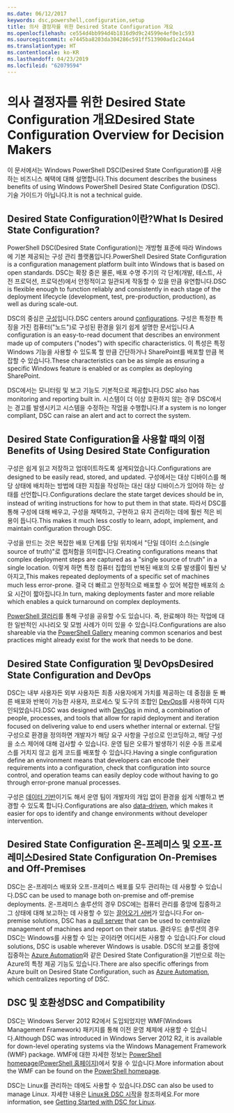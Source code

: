 ```yaml
---
ms.date: 06/12/2017
keywords: dsc,powershell,configuration,setup
title: 의사 결정자를 위한 Desired State Configuration 개요
ms.openlocfilehash: ce554d4bb994d4b1816d9d9c24599e4ef0e1c593
ms.sourcegitcommit: e7445ba8203da304286c591ff513900ad1c244a4
ms.translationtype: HT
ms.contentlocale: ko-KR
ms.lasthandoff: 04/23/2019
ms.locfileid: "62079594"
---
```

# <a name="desired-state-configuration-overview-for-decision-makers"></a><span data-ttu-id="ae6a0-103">의사 결정자를 위한 Desired State Configuration 개요</span><span class="sxs-lookup"><span data-stu-id="ae6a0-103">Desired State Configuration Overview for Decision Makers</span></span>

<span data-ttu-id="ae6a0-104">이 문서에서는 Windows PowerShell DSC(Desired State Configuration)를 사용하는 비즈니스 혜택에 대해 설명합니다.</span><span class="sxs-lookup"><span data-stu-id="ae6a0-104">This document describes the business benefits of using Windows PowerShell Desired State Configuration (DSC).</span></span> <span data-ttu-id="ae6a0-105">기술 가이드가 아닙니다.</span><span class="sxs-lookup"><span data-stu-id="ae6a0-105">It is not a technical guide.</span></span>

## <a name="what-is-desired-state-configuration"></a><span data-ttu-id="ae6a0-106">Desired State Configuration이란?</span><span class="sxs-lookup"><span data-stu-id="ae6a0-106">What Is Desired State Configuration?</span></span>

<span data-ttu-id="ae6a0-107">PowerShell DSC(Desired State Configuration)는 개방형 표준에 따라 Windows에 기본 제공되는 구성 관리 플랫폼입니다.</span><span class="sxs-lookup"><span data-stu-id="ae6a0-107">PowerShell Desired State Configuration is a configuration management platform built into Windows that is based on open standards.</span></span> <span data-ttu-id="ae6a0-108">DSC는 확장 중은 물론, 배포 수명 주기의 각 단계(개발, 테스트, 사전 프로덕션, 프로덕션)에서 안정적이고 일관되게 작동할 수 있을 만큼 유연합니다.</span><span class="sxs-lookup"><span data-stu-id="ae6a0-108">DSC is flexible enough to function reliably and consistently in each stage of the deployment lifecycle (development, test, pre-production, production), as well as during scale-out.</span></span>

<span data-ttu-id="ae6a0-109">DSC의 중심은 [구성](../configurations/configurations.md)입니다.</span><span class="sxs-lookup"><span data-stu-id="ae6a0-109">DSC centers around [configurations](../configurations/configurations.md).</span></span>
<span data-ttu-id="ae6a0-110">구성은 특정한 특징을 가진 컴퓨터("노드")로 구성된 환경을 읽기 쉽게 설명한 문서입니다.</span><span class="sxs-lookup"><span data-stu-id="ae6a0-110">A configuration is an easy-to-read document that describes an environment made up of computers ("nodes") with specific characteristics.</span></span>
<span data-ttu-id="ae6a0-111">이 특성은 특정 Windows 기능을 사용할 수 있도록 할 만큼 간단하거나 SharePoint를 배포할 만큼 복잡할 수 있습니다.</span><span class="sxs-lookup"><span data-stu-id="ae6a0-111">These characteristics can be as simple as ensuring a specific Windows feature is enabled or as complex as deploying SharePoint.</span></span>

<span data-ttu-id="ae6a0-112">DSC에서는 모니터링 및 보고 기능도 기본적으로 제공합니다.</span><span class="sxs-lookup"><span data-stu-id="ae6a0-112">DSC also has monitoring and reporting built in.</span></span>
<span data-ttu-id="ae6a0-113">시스템이 더 이상 호환하지 않는 경우 DSC에서는 경고를 발생시키고 시스템을 수정하는 작업을 수행합니다.</span><span class="sxs-lookup"><span data-stu-id="ae6a0-113">If a system is no longer compliant, DSC can raise an alert and act to correct the system.</span></span>

## <a name="benefits-of-using-desired-state-configuration"></a><span data-ttu-id="ae6a0-114">Desired State Configuration을 사용할 때의 이점</span><span class="sxs-lookup"><span data-stu-id="ae6a0-114">Benefits of Using Desired State Configuration</span></span>

<span data-ttu-id="ae6a0-115">구성은 쉽게 읽고 저장하고 업데이트하도록 설계되었습니다.</span><span class="sxs-lookup"><span data-stu-id="ae6a0-115">Configurations are designed to be easily read, stored, and updated.</span></span>
<span data-ttu-id="ae6a0-116">구성에서는 대상 디바이스를 해당 상태에 배치하는 방법에 대한 지침을 작성하는 대신 대상 디바이스가 있어야 하는 상태를 선언합니다.</span><span class="sxs-lookup"><span data-stu-id="ae6a0-116">Configurations declare the state target devices should be in, instead of writing instructions for how to put them in that state.</span></span>
<span data-ttu-id="ae6a0-117">따라서 DSC를 통해 구성에 대해 배우고, 구성을 채택하고, 구현하고 유지 관리하는 데에 훨씬 적은 비용이 듭니다.</span><span class="sxs-lookup"><span data-stu-id="ae6a0-117">This makes it much less costly to learn, adopt, implement, and maintain configuration through DSC.</span></span>

<span data-ttu-id="ae6a0-118">구성을 만드는 것은 복잡한 배포 단계를 단일 위치에서 "단일 데이터 소스(single source of truth)"로 캡처함을 의미합니다.</span><span class="sxs-lookup"><span data-stu-id="ae6a0-118">Creating configurations means that complex deployment steps are captured as a "single source of truth" in a single location.</span></span>
<span data-ttu-id="ae6a0-119">이렇게 하면 특정 컴퓨터 집합의 반복된 배포의 오류 발생률이 훨씬 낮아지고,</span><span class="sxs-lookup"><span data-stu-id="ae6a0-119">This makes repeated deployments of a specific set of machines much less error-prone.</span></span>
<span data-ttu-id="ae6a0-120">결국 더 빠르고 안정적으로 배포할 수 있어 복잡한 배포의 소요 시간이 짧아집니다.</span><span class="sxs-lookup"><span data-stu-id="ae6a0-120">In turn, making deployments faster and more reliable which enables a quick turnaround on complex deployments.</span></span>

<span data-ttu-id="ae6a0-121">[PowerShell 갤러리](https://powershellgallery.com)를 통해 구성을 공유할 수도 있습니다. 즉, 완료해야 하는 작업에 대한 일반적인 시나리오 및 모범 사례가 이미 있을 수 있습니다.</span><span class="sxs-lookup"><span data-stu-id="ae6a0-121">Configurations are also shareable via the [PowerShell Gallery](https://powershellgallery.com) meaning common scenarios and best practices might already exist for the work that needs to be done.</span></span>


## <a name="desired-state-configuration-and-devops"></a><span data-ttu-id="ae6a0-122">Desired State Configuration 및 DevOps</span><span class="sxs-lookup"><span data-stu-id="ae6a0-122">Desired State Configuration and DevOps</span></span>

<span data-ttu-id="ae6a0-123">DSC는 내부 사용자든 외부 사용자든 최종 사용자에게 가치를 제공하는 데 중점을 둔 빠른 배포와 반복이 가능한 사용자, 프로세스 및 도구의 조합인 [DevOps](http://blogs.technet.com/b/ashleymcglone/archive/2015/11/20/devops-for-n00bs-ie-windows-people.aspx)를 사용하여 디자인되었습니다.</span><span class="sxs-lookup"><span data-stu-id="ae6a0-123">DSC was designed with [DevOps](http://blogs.technet.com/b/ashleymcglone/archive/2015/11/20/devops-for-n00bs-ie-windows-people.aspx) in mind, a combination of people, processes, and tools that allow for rapid deployment and iteration focused on delivering value to end users whether internal or external.</span></span>
<span data-ttu-id="ae6a0-124">단일 구성으로 환경을 정의하면 개발자가 해당 요구 사항을 구성으로 인코딩하고, 해당 구성을 소스 제어에 대해 검사할 수 있습니다. 운영 팀은 오류가 발생하기 쉬운 수동 프로세스를 거치지 않고 쉽게 코드를 배포할 수 있습니다.</span><span class="sxs-lookup"><span data-stu-id="ae6a0-124">Having a single configuration define an environment means that developers can encode their requirements into a configuration, check that configuration into source control, and operation teams can easily deploy code without having to go through error-prone manual processes.</span></span>

<span data-ttu-id="ae6a0-125">구성은 [데이터 기반](../configurations/configData.md)이기도 해서 운영 팀이 개발자의 개입 없이 환경을 쉽게 식별하고 변경할 수 있도록 합니다.</span><span class="sxs-lookup"><span data-stu-id="ae6a0-125">Configurations are also [data-driven](../configurations/configData.md), which makes it easier for ops to identify and change environments without developer intervention.</span></span>

## <a name="desired-state-configuration-on-premises-and-off-premises"></a><span data-ttu-id="ae6a0-126">Desired State Configuration 온-프레미스 및 오프-프레미스</span><span class="sxs-lookup"><span data-stu-id="ae6a0-126">Desired State Configuration On-Premises and Off-Premises</span></span>
<span data-ttu-id="ae6a0-127">DSC는 온-프레미스 배포와 오프-프레미스 배포를 모두 관리하는 데 사용할 수 있습니다.</span><span class="sxs-lookup"><span data-stu-id="ae6a0-127">DSC can be used to manage both on-premise and off-premise deployments.</span></span>
<span data-ttu-id="ae6a0-128">온-프레미스 솔루션의 경우 DSC에는 컴퓨터 관리를 중앙에 집중하고 그 상태에 대해 보고하는 데 사용할 수 있는 [끌어오기 서버](../pull-server/pullServer.md)가 있습니다.</span><span class="sxs-lookup"><span data-stu-id="ae6a0-128">For on-premise solutions, DSC has a [pull server](../pull-server/pullServer.md) that can be used to centralize management of machines and report on their status.</span></span>
<span data-ttu-id="ae6a0-129">클라우드 솔루션의 경우 DSC는 Windows를 사용할 수 있는 곳이라면 어디서든 사용할 수 있습니다.</span><span class="sxs-lookup"><span data-stu-id="ae6a0-129">For cloud solutions, DSC is usable wherever Windows is usable.</span></span>
<span data-ttu-id="ae6a0-130">DSC의 보고를 중앙에 집중하는 [Azure Automation](https://azure.microsoft.com/en-us/documentation/services/automation/)와 같은 Desired State Configuration을 기반으로 하는 Azure의 특정 제공 기능도 있습니다.</span><span class="sxs-lookup"><span data-stu-id="ae6a0-130">There are also specific offerings from Azure built on Desired State Configuration, such as [Azure Automation](https://azure.microsoft.com/en-us/documentation/services/automation/), which centralizes reporting of DSC.</span></span>

## <a name="dsc-and-compatibility"></a><span data-ttu-id="ae6a0-131">DSC 및 호환성</span><span class="sxs-lookup"><span data-stu-id="ae6a0-131">DSC and Compatibility</span></span>

<span data-ttu-id="ae6a0-132">DSC는 Windows Server 2012 R2에서 도입되었지만 WMF(Windows Management Framework) 패키지를 통해 이전 운영 체제에 사용할 수 있습니다.</span><span class="sxs-lookup"><span data-stu-id="ae6a0-132">Although DSC was introduced in Windows Server 2012 R2, it is available for down-level operating systems via the Windows Management Framework (WMF) package.</span></span>
<span data-ttu-id="ae6a0-133">WMF에 대한 자세한 정보는 [PowerShell homepage(PowerShell 홈페이지)](/powershell/)에서 찾을 수 있습니다.</span><span class="sxs-lookup"><span data-stu-id="ae6a0-133">More information about the WMF can be found on the [PowerShell homepage](/powershell/).</span></span>

<span data-ttu-id="ae6a0-134">DSC는 Linux를 관리하는 데에도 사용할 수 있습니다.</span><span class="sxs-lookup"><span data-stu-id="ae6a0-134">DSC can also be used to manage Linux.</span></span> <span data-ttu-id="ae6a0-135">자세한 내용은 [Linux용 DSC 시작](../getting-started/lnxGettingStarted.md)을 참조하세요.</span><span class="sxs-lookup"><span data-stu-id="ae6a0-135">For more information, see [Getting Started with DSC for Linux](../getting-started/lnxGettingStarted.md).</span></span>
